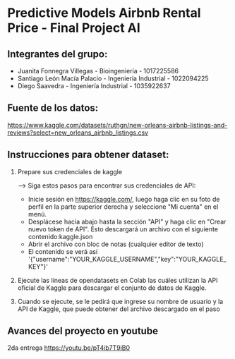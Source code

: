 # Predictive Models Airbnb Rental Price - Final Project AI

## Integrantes del grupo:
* Juanita Fonnegra Villegas - Bioingeniería - 1017225586
* Santiago León Macía Palacio - Ingeniería Industrial - 1022094225
* Diego Saavedra - Ingeniería Industrial - 1035922637

## Fuente de los datos: 
https://www.kaggle.com/datasets/ruthgn/new-orleans-airbnb-listings-and-reviews?select=new_orleans_airbnb_listings.csv

## Instrucciones para obtener dataset:
1. Prepare sus credenciales de kaggle 

	--> Siga estos pasos para encontrar sus credenciales de API:
	* Inicie sesión en https://kaggle.com/, luego haga clic en su foto de perfil en la parte superior derecha y seleccione "Mi cuenta" en el menú.
	* Desplácese hacia abajo hasta la sección "API" y haga clic en "Crear nuevo token de API". Esto descargará un archivo con el siguiente contenido:kaggle.json
	* Abrir el archivo con bloc de notas (cualquier editor de texto)
	* El contenido se verá así '{"username":"YOUR_KAGGLE_USERNAME","key":"YOUR_KAGGLE_KEY"}'

2. Ejecute las líneas de opendatasets en Colab las cuáles utilizan la API oficial de Kaggle para descargar el conjunto de datos de Kaggle. 
3. Cuando se ejecute, se le pedirá que ingrese su nombre de usuario y la API de Kaggle, que puede obtener del archivo descargado en el paso


## Avances del proyecto en youtube
2da entrega https://youtu.be/pT4ib7T9iB0
